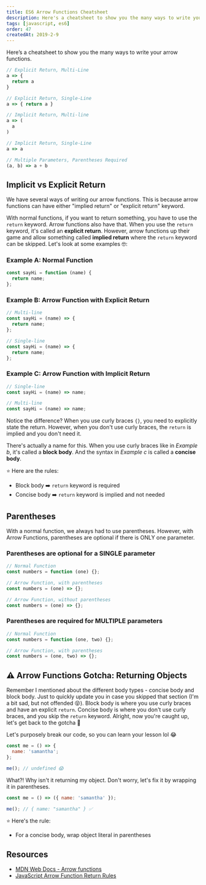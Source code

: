 ```yaml
---
title: ES6 Arrow Functions Cheatsheet
description: Here's a cheatsheet to show you the many ways to write your arrow functions.
tags: [javascript, es6]
order: 47
createdAt: 2019-2-9
---
```


Here’s a cheatsheet to show you the many ways to write your arrow functions.

```javascript
// Explicit Return, Multi-Line
a => {
  return a
}

// Explicit Return, Single-Line
a => { return a }

// Implicit Return, Multi-line
a => (
  a
)

// Implicit Return, Single-Line
a => a

// Multiple Parameters, Parentheses Required
(a, b) => a + b
```

## Implicit vs Explicit Return

We have several ways of writing our arrow functions. This is because arrow functions can have either "implied return" or "explicit return" keyword.

With normal functions, if you want to return something, you have to use the `return` keyword. Arrow functions also have that. When you use the `return` keyword, it's called an **explicit return**. However, arrow functions up their game and allow something called **implied return** where the `return` keyword can be skipped. Let's look at some examples 🤓:

### Example A: Normal Function

```javascript
const sayHi = function (name) {
  return name;
};
```

### Example B: Arrow Function with Explicit Return

```javascript
// Multi-line
const sayHi = (name) => {
  return name;
};

// Single-line
const sayHi = (name) => {
  return name;
};
```

### Example C: Arrow Function with Implicit Return

```javascript
// Single-line
const sayHi = (name) => name;

// Multi-line
const sayHi = (name) => name;
```

Notice the difference? When you use curly braces `{}`, you need to explicitly state the return. However, when you don't use curly braces, the `return` is implied and you don't need it.

There's actually a name for this. When you use curly braces like in _Example b_, it's called a **block body**. And the syntax in _Example c_ is called a **concise body**.

⭐️ Here are the rules:

- Block body ➡️ `return` keyword is required
- Concise body ➡️ `return` keyword is implied and not needed

## Parentheses

With a normal function, we always had to use parentheses. However, with Arrow Functions, parentheses are optional if there is ONLY one parameter.

### Parentheses are optional for a SINGLE parameter

```javascript
// Normal Function
const numbers = function (one) {};

// Arrow Function, with parentheses
const numbers = (one) => {};

// Arrow Function, without parentheses
const numbers = (one) => {};
```

### Parentheses are required for MULTIPLE parameters

```javascript
// Normal Function
const numbers = function (one, two) {};

// Arrow Function, with parentheses
const numbers = (one, two) => {};
```

## ⚠️ Arrow Functions Gotcha: Returning Objects

Remember I mentioned about the different body types - concise body and block body. Just to quickly update you in case you skipped that section (I'm a bit sad, but not offended 😝). Block body is where you use curly braces and have an explicit `return`. Concise body is where you don't use curly braces, and you skip the `return` keyword. Alright, now you're caught up, let's get back to the gotcha 🤯

Let's purposely break our code, so you can learn your lesson lol 😂

```javascript
const me = () => {
  name: 'samantha';
};

me(); // undefined 😱
```

What?! Why isn't it returning my object. Don't worry, let's fix it by wrapping it in parentheses.

```javascript
const me = () => ({ name: 'samantha' });

me(); // { name: "samantha" } ✅
```

⭐️ Here's the rule:

- For a concise body, wrap object literal in parentheses

## Resources

- [MDN Web Docs - Arrow functions](https://developer.mozilla.org/en-US/docs/Web/JavaScript/Reference/Functions/Arrow_functions)
- [JavaScript Arrow Function Return Rules](https://jaketrent.com/post/javascript-arrow-function-return-rules/)
